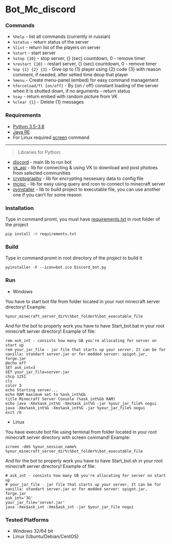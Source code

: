 # Bot_Mc_discord
### Commands
* `%help` - list all commands (currently in russian)
* `%status` - return status of the server
* `%list` - return list of the players on server
* `%start` - start server
* `%stop {10}` - stop server, {} (sec) countdown, 0 - remove timer
* `%restart {10}` - restart server, {} (sec) countdown, 0 - remove timer
* `%op {1} {2} {3}` - Give op to {1} player using {2} code {3} with reason comment, if needed, after setted time deop that player
* `%menu` - Create menu-panel (embed) for easy command management
* `%forceload/fl {on/off}` - By {on / off} constant loading of the server when it is shutted down, if no arguments - return status
* `%say` - return embed with random picture from VK
* `%clear {1}` - Delete {1} messages
### Requirements
* [Python 3.5-3.8](https://www.python.org/downloads/)
* [Java RE](https://www.java.com/en/download/)
* For Linux required [screen](https://linuxize.com/post/how-to-use-linux-screen/) command
____________
> Libraries for Python: 
* [discord](https://github.com/Rapptz/discord.py) - main lib to run bot
* [vk_api](https://github.com/python273/vk_api) - lib for connecting & using VK to download and post photoes from selected communities
* [cryptography](https://github.com/pyca/cryptography) - lib for encrypting nessesary data to config file
* [mcipc](https://github.com/conqp/mcipc) - lib for easy using query and rcon to connect to minecraft server
* [pyinstaller](https://github.com/pyinstaller/pyinstaller) - lib to build project to executable file, you can use another one if you can't for some reason
### Installation
Type in command promt, you must have [requirements.txt](requirements.txt) in root folder of the project
```
pip install -r requirements.txt
```
### Build
Type in command promt in root directory of the project to build it
```
pyinstaller -F --icon=bot.ico Discord_bot.py
```
### Run
* Windows


You have to start bot file from folder located in your root minecraft server directory! Example:
```
%your_minecraft_server_dir%\%bot_folder%\bot_executable_file
```
And for the bot to properly work you have to have Start_bot.bat in your root minecraft server directory! Example of file:
```
rem ask_int - consists how many GB you're allocating for server on start up
rem your_jar_file - jar file that starts up your server. It can be for vanilla: standart server.jar or for modded server: spigot.jar, forge.jar
@echo off
SET ask_int=3
SET your_jar_file=server.jar
chcp 1251
cls
color 3
echo Starting server...
echo RAM maximum set to %ask_int%Gb
title Minecraft Server Console (%ask_int%Gb RAM)
echo java -Xmx%ask_int%G -Xms%ask_int%G -jar %your_jar_file% nogui
java -Xmx%ask_int%G -Xms%ask_int%G -jar %your_jar_file% nogui
exit /b
```
* Linux


You have execute bot file using terminal from folder located in your root minecraft server directory with screen command! Example:
```
screen -dmS %your_session_name% %your_minecraft_server_dir%\%bot_folder%\bot_executable_file
```
And for the bot to properly work you have to have Start_bot.sh in your root minecraft server directory! Example of file:
```
# ask_int - consists how many GB you're allocating for server on start up
# your_jar_file - jar file that starts up your server. It can be for vanilla: standart server.jar or for modded server: spigot.jar, forge.jar
ask_int='3G'
your_jar_file='server.jar'
java -Xmx$ask_int -Xms$ask_int -jar $your_jar_file nogui
```
### Tested Platforms
* Windows 32/64 bit
* Linux (Ubuntu/Debian/CentOS)
